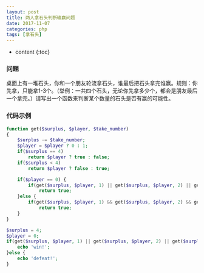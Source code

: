 ```yaml
---
layout: post
title: 两人拿石头判断输赢问题
date: 2017-11-07
categories: php
tags: [拿石头]
---
```


* content
{:toc}

### 问题
桌面上有一堆石头，你和一个朋友轮流拿石头，谁最后把石头拿完谁赢。规则：你先拿，只能拿1-3个。（举例：一共四个石头，无论你先拿多少个，都会是朋友最后一个拿完。）请写出一个函数来判断某个数量的石头是否有赢的可能性。

### 代码示例
```php
function get($surplus, $player, $take_number)
{
    $surplus -= $take_number;
    $player = $player ? 0 : 1;
    if($surplus == 4)
        return $player ? true : false;
    if($surplus < 4)
        return $player ? false : true;

    if($player == 0) {
        if(get($surplus, $player, 1) || get($surplus, $player, 2) || get($surplus, $player, 3))
            return true;
    }else {
        if(get($surplus, $player, 1) && get($surplus, $player, 2) && get($surplus, $player, 3))
            return true;
    }
}

$surplus = 4;
$player = 0;
if(get($surplus, $player, 1) || get($surplus, $player, 2) || get($surplus, $player, 3)) {
    echo 'win!';
}else {
    echo 'defeat!';
}
```